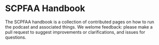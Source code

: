 # SCPFAA Handbook

The SCPFAA handbook is a collection of contributed pages on how to run the podcast and associated things. We welome feedback: please make a pull request to suggest improvements or clarifications, and issues for questions.
